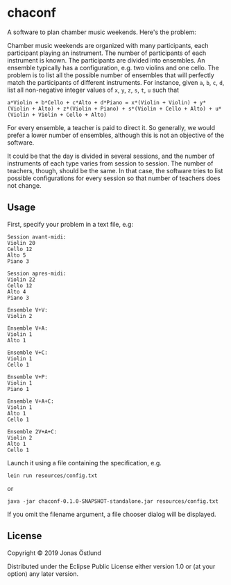 # chaconf

A software to plan chamber music weekends. Here's the problem:

Chamber music weekends are organized with many participants, each participant playing an instrument. The number of participants of each instrument is known.
The participants are divided into ensembles. An ensemble typically has a configuration, e.g. two violins and one cello. The problem is to list all the possible number of ensembles that will perfectly match the participants of different instruments. For instance, given ```a```, ```b```, ```c```, ```d```, list all non-negative integer values of ```x```, ```y```, ```z```, ```s```, ```t```, ```u``` such that

```
a*Violin + b*Cello + c*Alto + d*Piano = x*(Violin + Violin) + y*(Violin + Alto) + z*(Violin + Piano) + s*(Violin + Cello + Alto) + u*(Violin + Violin + Cello + Alto)
```
For every ensemble, a teacher is paid to direct it. So generally, we would prefer a lower number of ensembles, although this is not an objective of the software.

It could be that the day is divided in several sessions, and the number of instruments of each type varies from session to session. The number of teachers, though, should be the same. In that case, the software tries to list possible configurations for every session so that number of teachers does not change.

## Usage
First, specify your problem in a text file, e.g:
```
Session avant-midi:
Violin 20
Cello 12
Alto 5
Piano 3

Session apres-midi:
Violin 22
Cello 12
Alto 4
Piano 3

Ensemble V+V:
Violin 2

Ensemble V+A:
Violin 1
Alto 1

Ensemble V+C:
Violin 1
Cello 1

Ensemble V+P:
Violin 1
Piano 1

Ensemble V+A+C:
Violin 1
Alto 1
Cello 1

Ensemble 2V+A+C:
Violin 2
Alto 1
Cello 1
```

Launch it using a file containing the specification, e.g.
```
lein run resources/config.txt
```
or
```
java -jar chaconf-0.1.0-SNAPSHOT-standalone.jar resources/config.txt
```
If you omit the filename argument, a file chooser dialog will be displayed.


## License

Copyright © 2019 Jonas Östlund

Distributed under the Eclipse Public License either version 1.0 or (at
your option) any later version.
